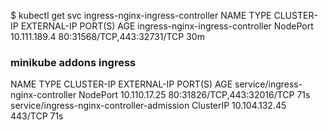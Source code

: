 $ kubectl get svc ingress-nginx-ingress-controller
NAME                               TYPE       CLUSTER-IP     EXTERNAL-IP   PORT(S)                      AGE
ingress-nginx-ingress-controller   NodePort   10.111.189.4   <none>        80:31568/TCP,443:32731/TCP   30m

### minikube addons ingress
NAME                                         TYPE        CLUSTER-IP      EXTERNAL-IP   PORT(S)                      AGE
service/ingress-nginx-controller             NodePort    10.110.17.25    <none>        80:31826/TCP,443:32016/TCP   71s
service/ingress-nginx-controller-admission   ClusterIP   10.104.132.45   <none>        443/TCP                      71s
